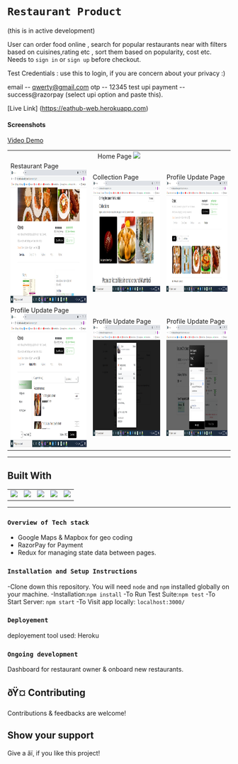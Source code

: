 # `Restaurant Product`
(this is in active development)


User can order food online , search for popular restaurants near with filters based on cuisines,rating etc , sort them based on popularity, cost etc. 
Needs to `sign in` or `sign up` before checkout.

Test Credentials : 
use this to login, if you are concern about your privacy :)

email -- qwerty@gmail.com 
otp -- 12345
test upi payment -- success@razorpay (select upi option and paste this).

[Live Link] (https://eathub-web.herokuapp.com)

#### Screenshots


[Video Demo](https://drive.google.com/drive/folders/1dZaKBAjIGcfNY4KzM6MzZTvePWZ79kev?usp=sharing)

<table>
   <tr align=center>
     <td  colspan=3>Home Page <img src="./pics/Front_end.png" width=800 ></td>
  </tr>
  <tr>
    <td>Restaurant Page <img src="./pics/Restro_Page.png" height=300 ></td>
    <td>Collection Page <img src="./pics/Collection.png" height=250 ></td>
    <td>Profile Update Page<img src="./pics/Restro_Image.png" height=250></td>
  <tr>
   <td>Profile Update Page<img src="./pics/Online_Menu.png" height=300></td>
     <td>Profile Update Page<img src="./pics/order.png" height=250></td>
   <td>Profile Update Page<img src="./pics/payment.png" height=250></td>
  </tr>
</table>

<hr/>

## Built With

<table  align=center>
  <tr>
   <td align=center> <img src="https://upload.wikimedia.org/wikipedia/commons/thumb/a/a7/React-icon.svg/1280px-React-icon.svg.png" height=100   ></td>
    <td align=center> <img src="https://upload.wikimedia.org/wikipedia/commons/thumb/b/b2/Bootstrap_logo.svg/768px-Bootstrap_logo.svg.png"  height=100    ></td>
    <td align=center> <img src="https://upload.wikimedia.org/wikipedia/commons/4/49/Redux.png"  height=100   ></td>
	<td align=center> <img src="https://cdn.iconscout.com/icon/free/png-256/razorpay-1649771-1399875.png"  height=100  ></td>
     <td align=center> <img src="https://res.cloudinary.com/practicaldev/image/fetch/s--7f5GjxUW--/c_limit%2Cf_auto%2Cfl_progressive%2Cq_auto%2Cw_880/https://thepracticaldev.s3.amazonaws.com/i/c29t9uc8roz8g9rddbqs.png"  height=100  ></td>
     
  </tr>

</table>

<hr/>

### `Overview of Tech stack`

- Google Maps & Mapbox  for geo coding
- RazorPay  for Payment
- Redux for managing state data between pages.

### `Installation and Setup Instructions`

-Clone down this repository. You will need `node` and `npm` installed globally on your machine.
-Installation:`npm install`
-To Run Test Suite:`npm test`
-To Start Server: `npm start`
-To Visit app locally: `localhost:3000/`

### `Deployement`

deployement tool used: Heroku

### `Ongoing development`
Dashboard for restaurant owner & onboard new restaurants.

## ðŸ¤ Contributing

Contributions & feedbacks are welcome!

## Show your support

Give a â­ï¸ if you like this project!

